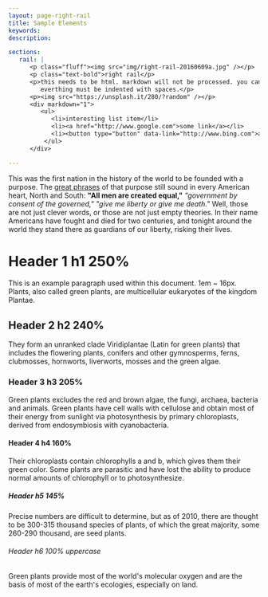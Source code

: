 ```yaml
---
layout: page-right-rail
title: Sample Elements
keywords:
description:

sections:
   rail: |
      <p class="fluff"><img src="img/right-rail-20160609a.jpg" /></p>
      <p class="text-bold">right rail</p>
      <p>this needs to be html. markdown will not be processed. you cannot include the tab character.
         everthing must be indented with spaces.</p>
      <p><img src="https://unsplash.it/280/?random" /></p>
      <div markdown="1">
         <ul>
            <li>interesting list item</li>
            <li><a href="http://www.google.com">some link</a></li>
            <li><button type="button" data-link="http://www.bing.com">a button</button></li>
          </ul>
      </div>

---
```


This was the first nation in the history of the world to be founded with a purpose.
The [great phrases](http://www.google.com) of that purpose still sound in every American heart, North and South:
**"All men are created equal,"**
_"government by consent of the governed,"_
*"give me liberty or give me death."*
Well, those are not just clever words, or those are not just empty theories. In their name Americans have fought and died for two centuries, and tonight around the world they stand there as guardians of our liberty, risking their lives.

# Header 1 h1 250%

This is an example paragraph used within this document. 1em ~ 16px. Plants, also called green plants, are multicellular eukaryotes of the kingdom Plantae.

## Header 2 h2 240%

They form an unranked clade Viridiplantae (Latin for green plants) that includes the flowering plants, conifers and other gymnosperms, ferns, clubmosses, hornworts, liverworts, mosses and the green algae.

### Header 3 h3 205%

Green plants excludes the red and brown algae, the fungi, archaea, bacteria and animals. Green plants have cell walls with cellulose and obtain most of their energy from sunlight via photosynthesis by primary chloroplasts, derived from endosymbiosis with cyanobacteria.

#### Header 4 h4 160%

Their chloroplasts contain chlorophylls a and b, which gives them their green color. Some plants are parasitic and have lost the ability to produce normal amounts of chlorophyll or to photosynthesize.

##### Header h5 145%

Precise numbers are difficult to determine, but as of 2010, there are thought to be 300-315 thousand species of plants, of which the great majority, some 260-290 thousand, are seed plants.

###### Header h6 100% uppercase

Green plants provide most of the world's molecular oxygen and are the basis of most of the earth's ecologies, especially on land.
